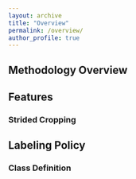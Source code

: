 ```yaml
---
layout: archive
title: "Overview"
permalink: /overview/
author_profile: true
---
```


## Methodology Overview

## Features
### Strided Cropping

## Labeling Policy
### Class Definition